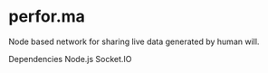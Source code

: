 perfor.ma
=========

Node based network for sharing live data generated by human will.

Dependencies
	Node.js
	Socket.IO


